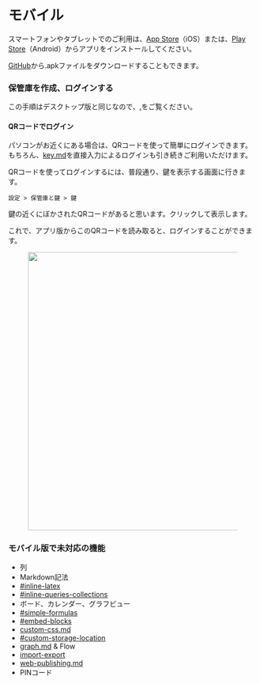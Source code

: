 # モバイル

スマートフォンやタブレットでのご利用は、[App Store](https://apps.apple.com/gb/app/anytype-the-everything-app/id6449487029)（iOS）または、[Play Store](https://play.google.com/store/apps/details?id=io.anytype.app\&amp%3Bhl=es)（Android）からアプリをインストールしてください。

[GitHub](https://github.com/anyproto/anytype-kotlin/releases)から.apkファイルをダウンロードすることもできます。

### 保管庫を作成、ログインする

この手順はデスクトップ版と同じなので、[.](./ "mention")をご覧ください。

#### QRコードでログイン

パソコンがお近くにある場合は、QRコードを使って簡単にログインできます。もちろん、[key.md](key.md "mention")を直接入力によるログインも引き続きご利用いただけます。

QRコードを使ってログインするには、普段通り、鍵を表示する画面に行きます。

`設定 > 保管庫と鍵 > 鍵`

鍵の近くにぼかされたQRコードがあると思います。クリックして表示します。

これで、アプリ版からこのQRコードを読み取ると、ログインすることができます。

<figure><img src="../../../.gitbook/assets/image (87).png" alt="" width="563"><figcaption></figcaption></figure>

### **モバイル版で未対応の機能**

* 列
* Markdown記法
* [#inline-latex](../../advanced/feature-list-by-platform/other-features.md#inline-latex "mention")
* [#inline-queries-collections](../../advanced/feature-list-by-platform/other-features.md#inline-queries-collections "mention")
* ボード、カレンダー、グラフビュー
* [#simple-formulas](../../advanced/feature-list-by-platform/other-features.md#simple-formulas "mention")
* [#embed-blocks](../../advanced/feature-list-by-platform/other-features.md#embed-blocks "mention")
* [custom-css.md](../../advanced/feature-list-by-platform/custom-css.md "mention")
* [#custom-storage-location](../../advanced/feature-list-by-platform/other-features.md#custom-storage-location "mention")
* [graph.md](../../advanced/feature-list-by-platform/graph.md "mention") & Flow
* [import-export](../../advanced/data-and-security/import-export/ "mention")
* [web-publishing.md](../../web-publishing.md "mention")
* PINコード
